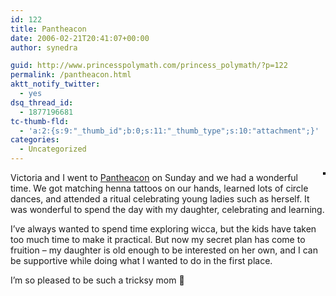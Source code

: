 ```yaml
---
id: 122
title: Pantheacon
date: 2006-02-21T20:41:07+00:00
author: synedra

guid: http://www.princesspolymath.com/princess_polymath/?p=122
permalink: /pantheacon.html
aktt_notify_twitter:
  - yes
dsq_thread_id:
  - 1877196681
tc-thumb-fld:
  - 'a:2:{s:9:"_thumb_id";b:0;s:11:"_thumb_type";s:10:"attachment";}'
categories:
  - Uncategorized
---
```

<div style="float: right; margin-left: 10px; margin-bottom: 10px;">
  <a href="http://www.flickr.com/photos/36572571@N00/102700122/" title="photo sharing"><img src="http://static.flickr.com/41/102700122_5a4b648d50_m.jpg" class="grouped_elements" rel="tc-fancybox-group122" alt="" style="border: solid 2px #000000;" /></a>
</div>

Victoria and I went to [Pantheacon](http://www.pantheacon.com/) on Sunday and we had a wonderful time. We got matching henna tattoos on our hands, learned lots of circle dances, and attended a ritual celebrating young ladies such as herself. It was wonderful to spend the day with my daughter, celebrating and learning.
  
I&#8217;ve always wanted to spend time exploring wicca, but the kids have taken too much time to make it practical. But now my secret plan has come to fruition &#8211; my daughter is old enough to be interested on her own, and I can be supportive while doing what I wanted to do in the first place.
  
I&#8217;m so pleased to be such a tricksy mom 🙂